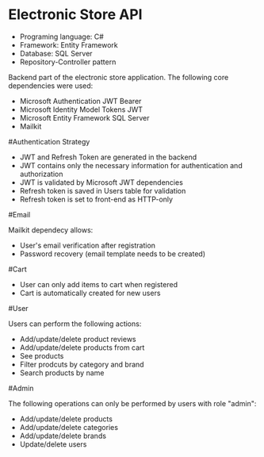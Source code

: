 # Electronic Store API

- Programing language: C#
- Framework: Entity Framework
- Database: SQL Server
- Repository-Controller pattern

Backend part of the electronic store application. The following core dependencies were used:
- Microsoft Authentication JWT Bearer
- Microsoft Identity Model Tokens JWT
- Microsoft Entity Framework SQL Server
- Mailkit

#Authentication Strategy

- JWT and Refresh Token are generated in the backend
- JWT contains only the necessary information for authentication and authorization
- JWT is validated by Microsoft JWT dependencies
- Refresh token is saved in Users table for validation
- Refresh token is set to front-end as HTTP-only

#Email

Mailkit dependecy allows:
- User's email verification after registration
- Password recovery (email template needs to be created)

#Cart

- User can only add items to cart when registered
- Cart is automatically created for new users

#User

Users can perform the following actions:
- Add/update/delete product reviews
- Add/update/delete products from cart
- See products
- Filter prodcuts by category and brand
- Search products by name

#Admin

The following operations can only be performed by users with role "admin":
- Add/update/delete products
- Add/update/delete categories
- Add/update/delete brands
- Update/delete users
